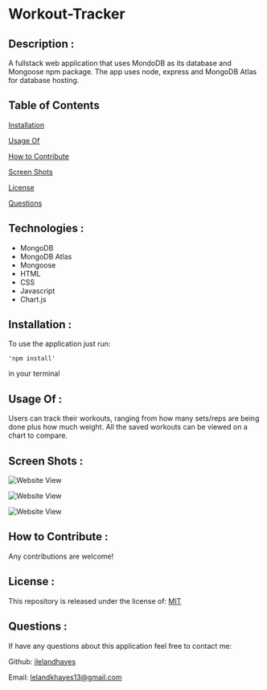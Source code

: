 # Workout-Tracker

## Description :

A fullstack web application that uses MondoDB as its database and Mongoose npm package. The app uses node, express and MongoDB Atlas for database hosting.

## Table of Contents

[Installation](https://github.com/ilelandhayes/Workout-Tracker#Installation)

[Usage Of](https://github.com/ilelandhayes/Workout-Tracker#Usage-Of)

[How to Contribute](https://github.com/ilelandhayes/Workout-Tracker#How-to-Contribute)

[Screen Shots](https://github.com/ilelandhayes/Workout-Tracker#Screen-Shots)

[License](https://github.com/ilelandhayes/Workout-Tracker#License)

[Questions](https://github.com/ilelandhayes/Workout-Tracker#Questions)

## Technologies :

- MongoDB
- MongoDB Atlas
- Mongoose
- HTML
- CSS
- Javascript
- Chart.js

## Installation :

To use the application just run:

    'npm install'

in your terminal

## Usage Of :

Users can track their workouts, ranging from how many sets/reps are being done plus how much weight. All the saved workouts can be viewed on a chart to compare.

## Screen Shots :

![Website View](./screen-shots/ScreenShot2021-10-15at433.23PM.png)

![Website View](./screen-shots/ScreenShot2021-10-15at4.33.57PM.png)

![Website View](./screen-shots/ScreenShot2021-10-15at4.34.53PM.png)

## How to Contribute :

Any contributions are welcome!

## License :

This repository is released under the license of: [MIT](https://opensource.org/licenses/MIT)

## Questions :

If have any questions about this application feel free to contact me:

Github: [ilelandhayes](https://github.com/ilelandhayes)

Email: lelandkhayes13@gmail.com
